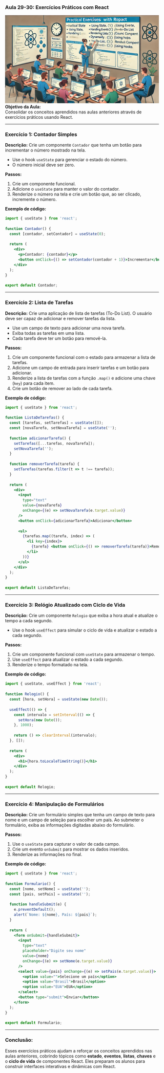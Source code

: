 ### Aula 29-30: Exercícios Práticos com React
![](./assets/29-30.jpeg)
**Objetivo da Aula:**  
Consolidar os conceitos aprendidos nas aulas anteriores através de exercícios práticos usando React.

---

### **Exercício 1: Contador Simples**
**Descrição:** Crie um componente `Contador` que tenha um botão para incrementar o número mostrado na tela.

- Use o hook `useState` para gerenciar o estado do número.
- O número inicial deve ser zero.
  
**Passos:**
1. Crie um componente funcional.
2. Adicione o `useState` para manter o valor do contador.
3. Renderize o número na tela e crie um botão que, ao ser clicado, incremente o número.

**Exemplo de código:**
```jsx
import { useState } from 'react';

function Contador() {
  const [contador, setContador] = useState(0);

  return (
    <div>
      <p>Contador: {contador}</p>
      <button onClick={() => setContador(contador + 1)}>Incrementar</button>
    </div>
  );
}

export default Contador;
```

---

### **Exercício 2: Lista de Tarefas**
**Descrição:** Crie uma aplicação de lista de tarefas (To-Do List). O usuário deve ser capaz de adicionar e remover tarefas da lista.

- Use um campo de texto para adicionar uma nova tarefa.
- Exiba todas as tarefas em uma lista.
- Cada tarefa deve ter um botão para removê-la.

**Passos:**
1. Crie um componente funcional com o estado para armazenar a lista de tarefas.
2. Adicione um campo de entrada para inserir tarefas e um botão para adicionar.
3. Renderize a lista de tarefas com a função `.map()` e adicione uma chave (`key`) para cada item.
4. Crie um botão de remover ao lado de cada tarefa.

**Exemplo de código:**
```jsx
import { useState } from 'react';

function ListaDeTarefas() {
  const [tarefas, setTarefas] = useState([]);
  const [novaTarefa, setNovaTarefa] = useState('');

  function adicionarTarefa() {
    setTarefas([...tarefas, novaTarefa]);
    setNovaTarefa('');
  }

  function removerTarefa(tarefa) {
    setTarefas(tarefas.filter(t => t !== tarefa));
  }

  return (
    <div>
      <input
        type="text"
        value={novaTarefa}
        onChange={(e) => setNovaTarefa(e.target.value)}
      />
      <button onClick={adicionarTarefa}>Adicionar</button>

      <ul>
        {tarefas.map((tarefa, index) => (
          <li key={index}>
            {tarefa} <button onClick={() => removerTarefa(tarefa)}>Remover</button>
          </li>
        ))}
      </ul>
    </div>
  );
}

export default ListaDeTarefas;
```

---

### **Exercício 3: Relógio Atualizado com Ciclo de Vida**
**Descrição:** Crie um componente `Relogio` que exiba a hora atual e atualize o tempo a cada segundo.

- Use o hook `useEffect` para simular o ciclo de vida e atualizar o estado a cada segundo.

**Passos:**
1. Crie um componente funcional com `useState` para armazenar o tempo.
2. Use `useEffect` para atualizar o estado a cada segundo.
3. Renderize o tempo formatado na tela.

**Exemplo de código:**
```jsx
import { useState, useEffect } from 'react';

function Relogio() {
  const [hora, setHora] = useState(new Date());

  useEffect(() => {
    const intervalo = setInterval(() => {
      setHora(new Date());
    }, 1000);

    return () => clearInterval(intervalo);
  }, []);

  return (
    <div>
      <h1>{hora.toLocaleTimeString()}</h1>
    </div>
  );
}

export default Relogio;
```

---

### **Exercício 4: Manipulação de Formulários**
**Descrição:** Crie um formulário simples que tenha um campo de texto para nome e um campo de seleção para escolher um país. Ao submeter o formulário, exiba as informações digitadas abaixo do formulário.

**Passos:**
1. Use o `useState` para capturar o valor de cada campo.
2. Crie um evento `onSubmit` para mostrar os dados inseridos.
3. Renderize as informações no final.

**Exemplo de código:**
```jsx
import { useState } from 'react';

function Formulario() {
  const [nome, setNome] = useState('');
  const [pais, setPais] = useState('');

  function handleSubmit(e) {
    e.preventDefault();
    alert(`Nome: ${nome}, País: ${pais}`);
  }

  return (
    <form onSubmit={handleSubmit}>
      <input
        type="text"
        placeholder="Digite seu nome"
        value={nome}
        onChange={(e) => setNome(e.target.value)}
      />
      <select value={pais} onChange={(e) => setPais(e.target.value)}>
        <option value="">Selecione um país</option>
        <option value="Brasil">Brasil</option>
        <option value="EUA">EUA</option>
      </select>
      <button type="submit">Enviar</button>
    </form>
  );
}

export default Formulario;
```

---

### Conclusão:

Esses exercícios práticos ajudam a reforçar os conceitos aprendidos nas aulas anteriores, cobrindo tópicos como **estado**, **eventos**, **listas**, **chaves** e o **ciclo de vida** de componentes React. Eles preparam os alunos para construir interfaces interativas e dinâmicas com React.